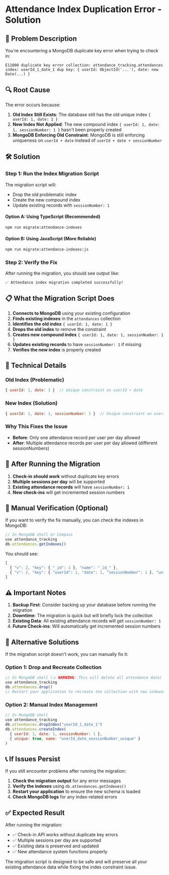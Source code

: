 # Attendance Index Duplication Error - Solution

## 🚨 **Problem Description**

You're encountering a MongoDB duplicate key error when trying to check in:

```
E11000 duplicate key error collection: attendance_tracking.attendances 
index: userId_1_date_1 dup key: { userId: ObjectId('...'), date: new Date(...) }
```

## 🔍 **Root Cause**

The error occurs because:

1. **Old Index Still Exists**: The database still has the old unique index `{ userId: 1, date: 1 }`
2. **New Index Not Applied**: The new compound index `{ userId: 1, date: 1, sessionNumber: 1 }` hasn't been properly created
3. **MongoDB Enforcing Old Constraint**: MongoDB is still enforcing uniqueness on `userId + date` instead of `userId + date + sessionNumber`

## 🛠️ **Solution**

### **Step 1: Run the Index Migration Script**

The migration script will:
- Drop the old problematic index
- Create the new compound index
- Update existing records with `sessionNumber: 1`

#### **Option A: Using TypeScript (Recommended)**
```bash
npm run migrate:attendance-indexes
```

#### **Option B: Using JavaScript (More Reliable)**
```bash
npm run migrate:attendance-indexes:js
```

### **Step 2: Verify the Fix**

After running the migration, you should see output like:
```
✅ Attendance index migration completed successfully!
```

## 📋 **What the Migration Script Does**

1. **Connects to MongoDB** using your existing configuration
2. **Finds existing indexes** in the `attendances` collection
3. **Identifies the old index** `{ userId: 1, date: 1 }`
4. **Drops the old index** to remove the constraint
5. **Creates new compound index** `{ userId: 1, date: 1, sessionNumber: 1 }`
6. **Updates existing records** to have `sessionNumber: 1` if missing
7. **Verifies the new index** is properly created

## 🔧 **Technical Details**

### **Old Index (Problematic)**
```javascript
{ userId: 1, date: 1 }  // Unique constraint on userId + date
```

### **New Index (Solution)**
```javascript
{ userId: 1, date: 1, sessionNumber: 1 }  // Unique constraint on userId + date + sessionNumber
```

### **Why This Fixes the Issue**
- **Before**: Only one attendance record per user per day allowed
- **After**: Multiple attendance records per user per day allowed (different sessionNumbers)

## 🚀 **After Running the Migration**

1. **Check-in should work** without duplicate key errors
2. **Multiple sessions per day** will be supported
3. **Existing attendance records** will have `sessionNumber: 1`
4. **New check-ins** will get incremented session numbers

## 📝 **Manual Verification (Optional)**

If you want to verify the fix manually, you can check the indexes in MongoDB:

```javascript
// In MongoDB shell or Compass
use attendance_tracking
db.attendances.getIndexes()
```

You should see:
```javascript
[
  { "v": 2, "key": { "_id": 1 }, "name": "_id_" },
  { "v": 2, "key": { "userId": 1, "date": 1, "sessionNumber": 1 }, "unique": true, "name": "userId_date_sessionNumber_unique" }
]
```

## ⚠️ **Important Notes**

1. **Backup First**: Consider backing up your database before running the migration
2. **Downtime**: The migration is quick but will briefly lock the collection
3. **Existing Data**: All existing attendance records will get `sessionNumber: 1`
4. **Future Check-ins**: Will automatically get incremented session numbers

## 🔄 **Alternative Solutions**

If the migration script doesn't work, you can manually fix it:

### **Option 1: Drop and Recreate Collection**
```javascript
// In MongoDB shell (⚠️ WARNING: This will delete all attendance data)
use attendance_tracking
db.attendances.drop()
// Restart your application to recreate the collection with new indexes
```

### **Option 2: Manual Index Management**
```javascript
// In MongoDB shell
use attendance_tracking
db.attendances.dropIndex("userId_1_date_1")
db.attendances.createIndex(
  { userId: 1, date: 1, sessionNumber: 1 }, 
  { unique: true, name: "userId_date_sessionNumber_unique" }
)
```

## 📞 **If Issues Persist**

If you still encounter problems after running the migration:

1. **Check the migration output** for any error messages
2. **Verify the indexes** using `db.attendances.getIndexes()`
3. **Restart your application** to ensure the new schema is loaded
4. **Check MongoDB logs** for any index-related errors

## ✅ **Expected Result**

After running the migration:
- ✅ Check-in API works without duplicate key errors
- ✅ Multiple sessions per day are supported
- ✅ Existing data is preserved and updated
- ✅ New attendance system functions properly

The migration script is designed to be safe and will preserve all your existing attendance data while fixing the index constraint issue.
